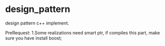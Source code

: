 # design_pattern
design pattern c++ implement.

PreRequest:
1.Some realizations need smart ptr, if compiles this part, make sure you have install boost;
